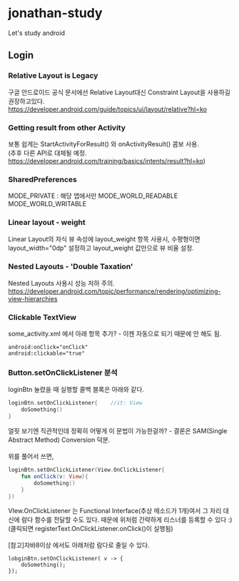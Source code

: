 # jonathan-study
Let's study android

## Login

### Relative Layout is Legacy
구글 안드로이드 공식 문서에선 Relative Layout대신 Constraint Layout을 사용하길 권장하고있다.
<br>
https://developer.android.com/guide/topics/ui/layout/relative?hl=ko

### Getting result from other Activity
보통 쉽게는 StartActivityForResult() 와 onActivityResult() 콤보 사용.
<br>
(추후 다른 API로 대체될 예정. https://developer.android.com/training/basics/intents/result?hl=ko)

### SharedPreferences
MODE_PRIVATE : 해당 앱에서만
MODE_WORLD_READABLE
MODE_WORLD_WRITABLE

### Linear layout - weight
Linear Layout의 자식 뷰 속성에 layout_weight 항목 사용시, 수평형이면 layout_width="0dp" 설정하고 layout_weight 값만으로 뷰 비율 설정.

### Nested Layouts - 'Double Taxation'
Nested Layouts 사용시 성능 저하 주의.<br>
https://developer.android.com/topic/performance/rendering/optimizing-view-hierarchies

### Clickable TextView
some_activity.xml 에서 아래 항목 추가? - 이젠 자동으로 되기 때문에 안 해도 됨.
```
android:onClick="onClick"
android:clickable="true"
```

### Button.setOnClickListener 분석
loginBtn 눌렸을 때 실행할 콜백 블록은 아래와 같다.
```kotlin
loginBtn.setOnClickListener{    //it: View
    doSomething()
}
```
얼핏 보기엔 직관적인데 정확히 어떻게 이 문법이 가능한걸까? - 결론은 SAM(Single Abstract Method) Conversion 덕분.
<br>
<br>
위를 풀어서 쓰면,
```kotlin
loginBtn.setOnClickListener(View.OnClickListener{
    fun onClick(v: View){
        doSomething()
    }
})
```
VIew.OnClickListener 는 Functional Interface(추상 메소드가 1개)여서 그 자리 대신에 람다 함수를 전달할 수도 있다.
때문에 위처럼 간략하게 리스너를 등록할 수 있다 :)
<br>
(클릭되면 registerText.OnClickListener.onClick()이 실행됨)
<br>
<br>
[참고]자바8이상 에서도 아래처럼 람다로 줄일 수 있다.
```
lobginBtn.setOnClickListener( v -> {
    doSomething();
});
```
